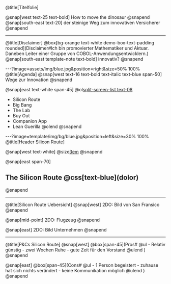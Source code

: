 @title[Titelfolie]

@snap[west text-25 text-bold]
How to move the dinosaur
@snapend
@snap[south-east text-20]
der steinige Weg zum innovativen Versicherer
@snapend

---
@title[Disclaimer]
@box[bg-orange text-white demo-box-text-padding rounded](Disclaimer#Ich bin promovierter Mathematiker und Aktuar. Daneben Leiter einer Gruppe von COBOL-Anwendungsentwicklern.)
@snap[south-east template-note text-bold]
innovativ?
@snapend

---?image=assets/img/blue.jpg&position=right&size=50% 100%
@title[Agenda]
@snap[west text-16 text-bold text-italic text-blue span-50]
Wege zur Innovation
@snapend

@snap[east text-white span-45]
@ol[split-screen-list text-08](false)
- Silicon Route
- Big Bang
- The Lab
- Buy Out
- Companion App
- Lean Guerilla
@olend
@snapend


---?image=template/img/bg/blue.jpg&position=left&size=30% 100%
@title[Header Silicon Route]

@snap[west text-white]
@size[3em](1.)
@snapend

@snap[east span-70]
<h2>The Silicon Route @css[text-blue](dolor)</h2>
@snapend

---
@title[Silicon Route Uebersicht]
@snap[west]
2DO: Bild von San Fransico
@snapend

@snap[mid-point]
2DO: Flugzeug
@snapend

@snap[east]
2DO: Bild Unternehmen
@snapend

---
@title[P&Cs Silicon Route]
@snap[west]
@box[span-45](Pros#
  @ul[](false)
    - Relativ günstig
    - zwei Wochen Ruhe
    - gute Zeit für den Vorstand
  @ulend
  )
@snapend

@snap[east]
@box[span-45](Cons#
  @ul[](false)
    - 1 Person begeistert
    - zuhause hat sich nichts verändert
    - keine Kommunikation möglich
  @ulend
  )
@snapend
